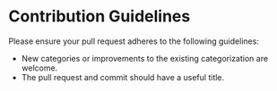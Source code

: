 # Contribution Guidelines
Please ensure your pull request adheres to the following guidelines:
- New categories or improvements to the existing categorization are welcome.
- The pull request and commit should have a useful title.